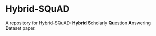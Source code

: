 # Hybrid-SQuAD
A repository for Hybrid-SQuAD: **Hybrid** **S**cholarly **Qu**estion **A**nswering **D**ataset paper.
